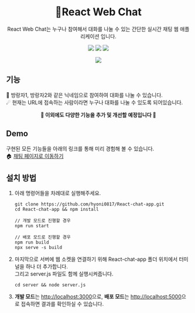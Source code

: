 <h1 align="center">💬React Web Chat</h1>
<p align="center">
  React Web Chat는 누구나 참여해서 대화를 나눌 수 있는 간단한 실시간 채팅 웹 애플리케이션 입니다.
</p>
<p align="center">
  <img src="https://img.shields.io/badge/node.js-12.18.3-green?style=flat-square"></img>
  <img src="https://img.shields.io/badge/react-16.8.5-blue?style=flat-square"></img>
  <img src="https://img.shields.io/badge/socket.io-2.2.0-orange?style=flat-square"></img>
</p>
<div align="center">
  <img src="https://devwebdata2021.s3.ap-northeast-2.amazonaws.com/readme/react-chat.gif"></img>
</div>

## 기능
👏 방랑자1, 방랑자2와 같은 닉네임으로 참여하여 대화를 나눌 수 있습니다.   
☄ 현재는 URL에 접속하는 사람이라면 누구나 대화를 나눌 수 있도록 되어있습니다.    

**<p align="center">🚀 이외에도 다양한 기능을 추가 및 개선할 예정입니다 🚀</p>**

## Demo
구현된 모든 기능들을 아래의 링크를 통해 미리 경험해 볼 수 있습니다.   
🏠 [채팅 페이지로 이동하기](http://13.125.220.200:4000/)

## 설치 방법
1. 아래 명령어들을 차례대로 실행해주세요.
    ```
    git clone https://github.com/hyoni0817/React-chat-app.git
    cd React-chat-app && npm install
    
    // 개발 모드로 진행할 경우
    npm run start
    
    // 배포 모드로 진행할 경우
    npm run build
    npx serve -s build
    ```
2. 마지막으로 서버에 웹 소켓을 연결하기 위해 React-chat-app 폴더 위치에서 터미널을 하나 더 추가합니다.   
   그리고 server.js 파일도 함께 실행시켜줍니다.
    ```
    cd server && node server.js
    ```
3.  **개발 모드**는 <http://localhost:3000>으로, **배포 모드**는 <http://localhost:5000>으로 접속하면 결과를 확인하실 수 있습니다.
